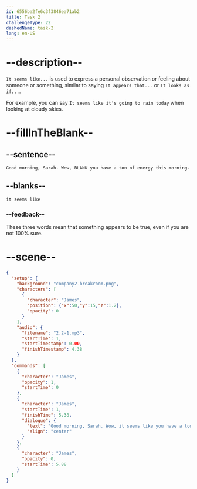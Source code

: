 ```yaml
---
id: 6556ba2fe6c3f3846ea71ab2
title: Task 2
challengeType: 22
dashedName: task-2
lang: en-US
---
```


<!-- (Audio) James: Good morning, Sarah. Wow, it seems like you have a ton of energy this morning. -->

# --description--

`It seems like...` is used to express a personal observation or feeling about someone or something, similar to saying `It appears that...` or `It looks as if...`. 

For example, you can say `It seems like it's going to rain today` when looking at cloudy skies.

# --fillInTheBlank--

## --sentence--

`Good morning, Sarah. Wow, BLANK you have a ton of energy this morning.`

## --blanks--

`it seems like`

### --feedback--

These three words mean that something appears to be true, even if you are not 100% sure.

# --scene--

```json
{
  "setup": {
    "background": "company2-breakroom.png",
    "characters": [
      {
        "character": "James",
        "position": {"x":50,"y":15,"z":1.2},
        "opacity": 0
      }
    ],
    "audio": {
      "filename": "2.2-1.mp3",
      "startTime": 1,
      "startTimestamp": 0.00,
      "finishTimestamp": 4.38
    }
  },
  "commands": [
    {
      "character": "James",
      "opacity": 1,
      "startTime": 0
    },
    {
      "character": "James",
      "startTime": 1,
      "finishTime": 5.38,
      "dialogue": {
        "text": "Good morning, Sarah. Wow, it seems like you have a ton of energy this morning.",
        "align": "center"
      }
    },
    {
      "character": "James",
      "opacity": 0,
      "startTime": 5.88
    }
  ]
}
```

